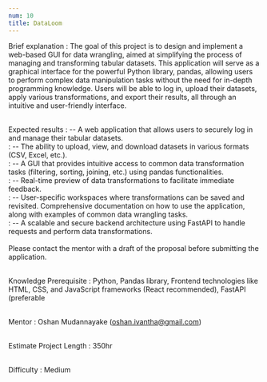 ```yaml
---
num: 10
title: DataLoom
---
```


Brief explanation
: The goal of this project is to design and implement a web-based GUI for data wrangling, aimed at simplifying the process of managing and transforming tabular datasets. This application will serve as a graphical interface for the powerful Python library, pandas, allowing users to perform complex data manipulation tasks without the need for in-depth programming knowledge. Users will be able to log in, upload their datasets, apply various transformations, and export their results, all through an intuitive and user-friendly interface.
<br><br>

Expected results
: -- A web application that allows users to securely log in and manage their tabular datasets.
<br>
: -- The ability to upload, view, and download datasets in various formats (CSV, Excel, etc.).
<br>
: -- A GUI that provides intuitive access to common data transformation tasks (filtering, sorting, joining, etc.) using pandas functionalities.
<br>
: -- Real-time preview of data transformations to facilitate immediate feedback.
<br>
: -- User-specific workspaces where transformations can be saved and revisited.
Comprehensive documentation on how to use the application, along with examples of common data wrangling tasks.
<br>
: -- A scalable and secure backend architecture using FastAPI to handle requests and perform data transformations.
<br><br>
Please contact the mentor with a draft of the proposal before submitting the application.
<br><br>

Knowledge Prerequisite
: Python, Pandas library, Frontend technologies like HTML, CSS, and JavaScript frameworks (React recommended), FastAPI (preferable
<br><br>

Mentor
: Oshan Mudannayake (oshan.ivantha@gmail.com)
<br><br>

Estimate Project Length
: 350hr
<br><br>

Difficulty
:  Medium
